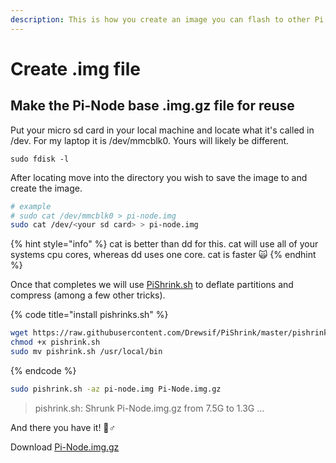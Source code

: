 ```yaml
---
description: This is how you create an image you can flash to other Pi's
---
```


# Create .img file

## Make the Pi-Node base .img.gz file for reuse

Put your micro sd card in your local machine and locate what it's called in /dev. For my laptop it is /dev/mmcblk0. Yours will likely be different.

```text
sudo fdisk -l
```

After locating move into the directory you wish to save the image to and create the image.

```bash
# example
# sudo cat /dev/mmcblk0 > pi-node.img
sudo cat /dev/<your sd card> > pi-node.img
```

{% hint style="info" %}
cat is better than dd for this. cat will use all of your systems cpu cores, whereas dd uses one core. cat is faster 🙀
{% endhint %}

Once that completes we will use [PiShrink.sh](https://github.com/Drewsif/PiShrink) to deflate partitions and compress \(among a few other tricks\).

{% code title="install pishrinks.sh" %}
```bash
wget https://raw.githubusercontent.com/Drewsif/PiShrink/master/pishrink.sh
chmod +x pishrink.sh
sudo mv pishrink.sh /usr/local/bin
```
{% endcode %}

```bash
sudo pishrink.sh -az pi-node.img Pi-Node.img.gz
```

> pishrink.sh: Shrunk Pi-Node.img.gz from 7.5G to 1.3G ...

And there you have it! 🧙♂

Download [Pi-Node.img.gz](https://db.adamantium.online/Pi-Node.img.gz)

